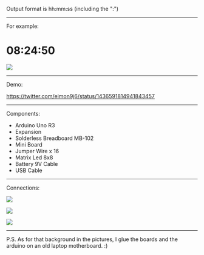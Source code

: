 Output format is hh:mm:ss (including the ":")

----------------------------------------------------------

For example: 

# 08:24:50

![](https://i.imgur.com/kpIQlcK.jpg)

---------------------------------------------------------

Demo:

https://twitter.com/eimon9j6/status/1436591814941843457

----------------------------------------------------------

Components:

* Arduino Uno R3
* Expansion
* Solderless Breadboard MB-102
* Mini Board
* Jumper Wire x 16
* Matrix Led 8x8
* Battery 9V Cable
* USB Cable

-----------------------------------------------------------

Connections:

![](https://i.imgur.com/0s5TMFr.jpg)

![](https://i.imgur.com/3EurCtA.png)

![](https://i.imgur.com/PrMRWdn.png)

-----------------------------------------------------------

P.S. As for that background in the pictures, I glue the boards and the arduino on an old laptop motherboard. :)
